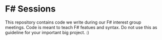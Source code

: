 # F# Sessions
This repository contains code we write during our F# interest group meetings. Code is meant to teach F# featues and syntax. Do not use this as guideline for your important big project. :)
